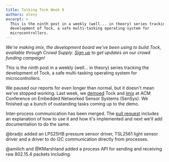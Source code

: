 ```yaml
---
title: Talking Tock Week 9
authors: alevy
excerpt: >
  This is the ninth post in a weekly (well... in theory) series tracking the
  development of Tock, a safe multi-tasking operating system for
  microcontrollers.
---
```


_We're making imix, the development board we've been using to build Tock,
available through Crowd Supply. [Sign
up](https://www.crowdsupply.com/helena-project/imix) to get updates on our
crowd funding campaign!_

This is the ninth post in a weekly (well... in theory) series tracking the
development of Tock, a safe multi-tasking operating system for
microcontrollers.

We paused our reports for even longer than normal, but it doesn't mean we've
stopped working. Last week, we
[demoed](https://dl.acm.org/citation.cfm?id=2996539&CFID=865195251&CFTOKEN=19552591)
Tock and [imix](https://github.com/helena-project/imix) at ACM Conference on
Embedded Networked Sensor Systems (SenSys). We finished up a bunch of
oustanding tasks coming up to the demo.

Inter-process communication has been merged. The [pull
request](https://github.com/helena-project/tock/pull/160) includes an
explanation of how to use it and how it's implemented and next we'll add
documentation to do the same.

@bradjc added an LPS25HB pressure sensor driver, TSL2561 light sensor driver
and a driver to do I2C communication directly from processes.

@amilich and @KMarshland added a process API for sending and receiving raw
802.15.4 packets including.

